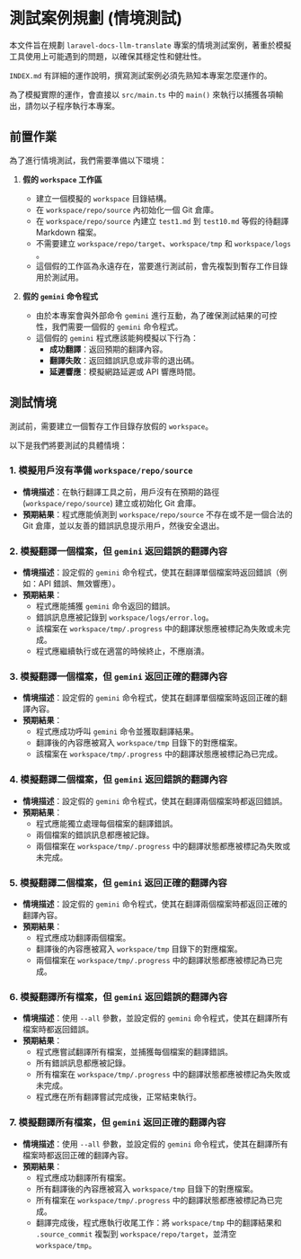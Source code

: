 # 測試案例規劃 (情境測試)

本文件旨在規劃 `laravel-docs-llm-translate` 專案的情境測試案例，著重於模擬工具使用上可能遇到的問題，以確保其穩定性和健壯性。

`INDEX.md` 有詳細的運作說明，撰寫測試案例必須先熟知本專案怎麼運作的。

為了模擬實際的運作，會直接以 `src/main.ts` 中的 `main()` 來執行以捕獲各項輸出，請勿以子程序執行本專案。


## 前置作業

為了進行情境測試，我們需要準備以下環境：

1.  **假的 `workspace` 工作區**
    *   建立一個模擬的 `workspace` 目錄結構。
    *   在 `workspace/repo/source` 內初始化一個 Git 倉庫。
    *   在 `workspace/repo/source` 內建立 `test1.md` 到 `test10.md` 等假的待翻譯 Markdown 檔案。
    *   不需要建立 `workspace/repo/target`、`workspace/tmp` 和 `workspace/logs` 。
    *   這個假的工作區為永遠存在，當要進行測試前，會先複製到暫存工作目錄用於測試用。

2.  **假的 `gemini` 命令程式**
    *   由於本專案會與外部命令 `gemini` 進行互動，為了確保測試結果的可控性，我們需要一個假的 `gemini` 命令程式。
    *   這個假的 `gemini` 程式應該能夠模擬以下行為：
        *   **成功翻譯**：返回預期的翻譯內容。
        *   **翻譯失敗**：返回錯誤訊息或非零的退出碼。
        *   **延遲響應**：模擬網路延遲或 API 響應時間。

## 測試情境


測試前，需要建立一個暫存工作目錄存放假的 `workspace`。

以下是我們將要測試的具體情境：

### 1. 模擬用戶沒有準備 `workspace/repo/source`

*   **情境描述**：在執行翻譯工具之前，用戶沒有在預期的路徑 (`workspace/repo/source`) 建立或初始化 Git 倉庫。
*   **預期結果**：程式應能偵測到 `workspace/repo/source` 不存在或不是一個合法的 Git 倉庫，並以友善的錯誤訊息提示用戶，然後安全退出。

### 2. 模擬翻譯一個檔案，但 `gemini` 返回錯誤的翻譯內容

*   **情境描述**：設定假的 `gemini` 命令程式，使其在翻譯單個檔案時返回錯誤（例如：API 錯誤、無效響應）。
*   **預期結果**：
    *   程式應能捕獲 `gemini` 命令返回的錯誤。
    *   錯誤訊息應被記錄到 `workspace/logs/error.log`。
    *   該檔案在 `workspace/tmp/.progress` 中的翻譯狀態應被標記為失敗或未完成。
    *   程式應繼續執行或在適當的時候終止，不應崩潰。

### 3. 模擬翻譯一個檔案，但 `gemini` 返回正確的翻譯內容

*   **情境描述**：設定假的 `gemini` 命令程式，使其在翻譯單個檔案時返回正確的翻譯內容。
*   **預期結果**：
    *   程式應成功呼叫 `gemini` 命令並獲取翻譯結果。
    *   翻譯後的內容應被寫入 `workspace/tmp` 目錄下的對應檔案。
    *   該檔案在 `workspace/tmp/.progress` 中的翻譯狀態應被標記為已完成。

### 4. 模擬翻譯二個檔案，但 `gemini` 返回錯誤的翻譯內容

*   **情境描述**：設定假的 `gemini` 命令程式，使其在翻譯兩個檔案時都返回錯誤。
*   **預期結果**：
    *   程式應能獨立處理每個檔案的翻譯錯誤。
    *   兩個檔案的錯誤訊息都應被記錄。
    *   兩個檔案在 `workspace/tmp/.progress` 中的翻譯狀態都應被標記為失敗或未完成。

### 5. 模擬翻譯二個檔案，但 `gemini` 返回正確的翻譯內容

*   **情境描述**：設定假的 `gemini` 命令程式，使其在翻譯兩個檔案時都返回正確的翻譯內容。
*   **預期結果**：
    *   程式應成功翻譯兩個檔案。
    *   翻譯後的內容應被寫入 `workspace/tmp` 目錄下的對應檔案。
    *   兩個檔案在 `workspace/tmp/.progress` 中的翻譯狀態都應被標記為已完成。

### 6. 模擬翻譯所有檔案，但 `gemini` 返回錯誤的翻譯內容

*   **情境描述**：使用 `--all` 參數，並設定假的 `gemini` 命令程式，使其在翻譯所有檔案時都返回錯誤。
*   **預期結果**：
    *   程式應嘗試翻譯所有檔案，並捕獲每個檔案的翻譯錯誤。
    *   所有錯誤訊息都應被記錄。
    *   所有檔案在 `workspace/tmp/.progress` 中的翻譯狀態都應被標記為失敗或未完成。
    *   程式應在所有翻譯嘗試完成後，正常結束執行。

### 7. 模擬翻譯所有檔案，但 `gemini` 返回正確的翻譯內容

*   **情境描述**：使用 `--all` 參數，並設定假的 `gemini` 命令程式，使其在翻譯所有檔案時都返回正確的翻譯內容。
*   **預期結果**：
    *   程式應成功翻譯所有檔案。
    *   所有翻譯後的內容應被寫入 `workspace/tmp` 目錄下的對應檔案。
    *   所有檔案在 `workspace/tmp/.progress` 中的翻譯狀態都應被標記為已完成。
    *   翻譯完成後，程式應執行收尾工作：將 `workspace/tmp` 中的翻譯結果和 `.source_commit` 複製到 `workspace/repo/target`，並清空 `workspace/tmp`。

